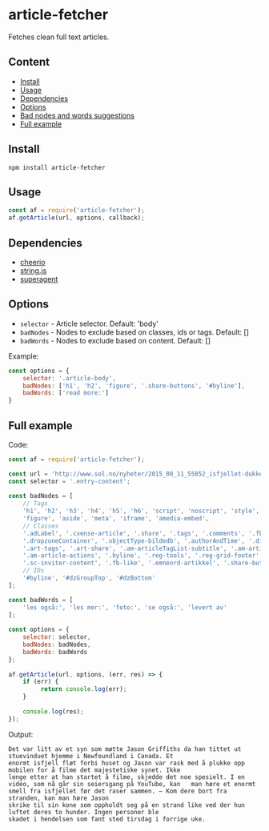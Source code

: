 # article-fetcher
Fetches clean full text articles.

## Content
* [Install](https://github.com/soldotno/article-fetcher#install)
* [Usage](https://github.com/soldotno/article-fetcher#usage)
* [Dependencies](https://github.com/soldotno/article-fetcher#dependencies)
* [Options](https://github.com/soldotno/article-fetcher#options)
* [Bad nodes and words suggestions](https://github.com/soldotno/article-fetcher#bad-nodes-and-words-suggestions)
* [Full example](https://github.com/soldotno/article-fetcher#full-example)

## Install

    npm install article-fetcher

## Usage
```js
const af = require('article-fetcher');
af.getArticle(url, options, callback);
```

## Dependencies
* [cheerio](https://github.com/cheeriojs/cheerio)
* [string.js](https://github.com/jprichardson/string.js)
* [superagent](https://github.com/visionmedia/superagent)

## Options
* `selector` - Article selector. Default: 'body'
* `badNodes` - Nodes to exclude based on classes, ids or tags. Default: []
* `badWords` - Nodes to exclude based on content. Default: []

Example:
```js
const options = {
    selector: '.article-body',
    badNodes: ['h1', 'h2', 'figure', '.share-buttons', '#byline'],
    badWords: ['read more:']
}
```
    
## Full example

Code:

```js
const af = require('article-fetcher');

const url = 'http://www.sol.no/nyheter/2015_08_11_55852_isfjellet-dukket-opp-300-meter-fra-huset.html';
const selector = '.entry-content';
    
const badNodes = [
    // Tags
    'h1', 'h2', 'h3', 'h4', 'h5', 'h6', 'script', 'noscript', 'style', 'img',
    'figure', 'aside', 'meta', 'iframe', 'amedia-embed',
    // Classes
    '.adLabel', '.cxense-article', '.share', '.tags', '.comments', '.fb-share',
    '.dropzoneContainer', '.objectType-bildedb', '.authorAndTime', '.dinside_introlink',
    '.art-tags', '.art-share', '.am-articleTagList-subtitle', '.am-articleTagList',
    '.am-article-actions', '.byline', '.reg-tools', '.reg-grid-footer', '.belowBodyText',
    '.sc-inviter-content', '.fb-like', '.emneord-artikkel', '.share-buttons', '.hmedia',
    // IDs
    '#byline', '#dzGroupTop', '#dzBottom'
];

const badWords = [
    'les også:', 'les mer:', 'foto:', 'se også:', 'levert av'
];
    
const options = {
    selector: selector,
    badNodes: badNodes,
    badWords: badWords
};
    
af.getArticle(url, options, (err, res) => {
    if (err) {
         return console.log(err);
    }
      
    console.log(res);
});
```

Output:

```
Det var litt av et syn som møtte Jason Griffiths da han tittet ut stuevinduet hjemme i Newfoundland i Canada. Et 
enormt isfjell fløt forbi huset og Jason var rask med å plukke opp mobilen for å filme det majestetiske synet. Ikke
lenge etter at han startet å filme, skjedde det noe spesielt. I en video, som nå går sin seiersgang på YouTube, kan   man høre et enormt smell fra isfjellet før det raser sammen. – Kom dere bort fra stranden, kan man høre Jason 
skrike til sin kone som oppholdt seg på en strand like ved der hun luftet deres to hunder. Ingen personer ble 
skadet i hendelsen som fant sted tirsdag i forrige uke.
```
